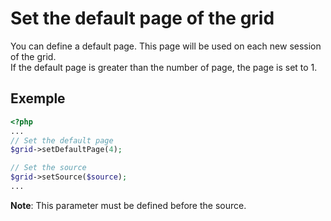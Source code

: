Set the default page of the grid
===================================

You can define a default page. This page will be used on each new session of the grid.  
If the default page is greater than the number of page, the page is set to 1.

## Exemple
```php
<?php
...
// Set the default page
$grid->setDefaultPage(4);

// Set the source
$grid->setSource($source);
...
```

**Note**: This parameter must be defined before the source.